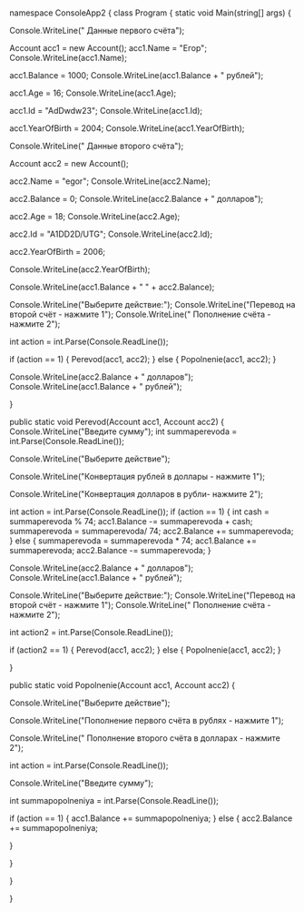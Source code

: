# 
namespace ConsoleApp2
{
class Program
{
static void Main(string[] args)
{



Console.WriteLine(" Данные первого счёта");

Account acc1 = new Account();
acc1.Name = "Егор";
Console.WriteLine(acc1.Name);

acc1.Balance = 1000;
Console.WriteLine(acc1.Balance + " рублей");

acc1.Age = 16;
Console.WriteLine(acc1.Age);

acc1.Id = "AdDwdw23";
Console.WriteLine(acc1.Id);

acc1.YearOfBirth = 2004;
Console.WriteLine(acc1.YearOfBirth);


Console.WriteLine(" Данные второго счёта");


Account acc2 = new Account();

acc2.Name = "egor";
Console.WriteLine(acc2.Name);

acc2.Balance = 0;
Console.WriteLine(acc2.Balance + " долларов");

acc2.Age = 18;
Console.WriteLine(acc2.Age);

acc2.Id = "A1DD2D/UTG";
Console.WriteLine(acc2.Id);

acc2.YearOfBirth = 2006;

Console.WriteLine(acc2.YearOfBirth);


Console.WriteLine(acc1.Balance + " " + acc2.Balance);


Console.WriteLine("Выберите действие:");
Console.WriteLine("Перевод на второй счёт - нажмите 1");
Console.WriteLine(" Пополнение счёта - нажмите 2");

int action = int.Parse(Console.ReadLine());

if (action == 1)
{
Perevod(acc1, acc2);
}
else
{
Popolnenie(acc1, acc2);
}

Console.WriteLine(acc2.Balance + " долларов");
Console.WriteLine(acc1.Balance + " рублей");

}





public static void Perevod(Account acc1, Account acc2)
{
Console.WriteLine("Введите сумму");
int summaperevoda = int.Parse(Console.ReadLine());

Console.WriteLine("Выберите действие");

Console.WriteLine("Конвертация рублей в доллары - нажмите 1");

Console.WriteLine("Конвертация долларов в рубли- нажмите 2");


int action = int.Parse(Console.ReadLine());
if (action == 1)
{
int cash = summaperevoda % 74;
acc1.Balance -= summaperevoda + cash;
summaperevoda = summaperevoda/ 74;
acc2.Balance += summaperevoda;
}
else
{
summaperevoda = summaperevoda * 74;
acc1.Balance += summaperevoda;
acc2.Balance -= summaperevoda;
}

Console.WriteLine(acc2.Balance + " долларов");
Console.WriteLine(acc1.Balance + " рублей");

Console.WriteLine("Выберите действие:");
Console.WriteLine("Перевод на второй счёт - нажмите 1");
Console.WriteLine(" Пополнение счёта - нажмите 2");


int action2 = int.Parse(Console.ReadLine());

if (action2 == 1)
{
Perevod(acc1, acc2);
}
else
{
Popolnenie(acc1, acc2);
}

}






public static void Popolnenie(Account acc1, Account acc2)
{

Console.WriteLine("Выберите действие");

Console.WriteLine("Пополнение первого счёта в рублях - нажмите 1");

Console.WriteLine(" Пополнение второго счёта в долларах - нажмите 2");

int action = int.Parse(Console.ReadLine());


Console.WriteLine("Введите сумму");

int summapopolneniya = int.Parse(Console.ReadLine());

if (action == 1)
{
acc1.Balance += summapopolneniya;
}
else
{
acc2.Balance += summapopolneniya;

}


}

}

}
